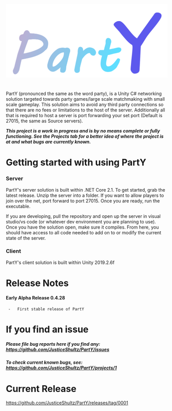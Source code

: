 ![Logo](https://github.com/JusticeShultz/PartY/blob/master/PartY/Assets/PartY/Logos/PartY_Logo_Colored.png)

#   
PartY (pronounced the same as the word party), is a Unity C# networking solution targeted towards party games/large scale matchmaking with small scale gameplay. This solution aims to avoid any third party connections so that there are no fees or limitations to the host of the server. Additionally all that is required to host a server is port forwarding your set port (Default is 27015, the same as Source servers).

***This project is a work in progress and is by no means complete or fully functioning. See the Projects tab for a better idea of where the project is at and what bugs are currently known.***


# Getting started with using PartY

### Server
PartY's server solution is built within .NET Core 2.1. To get started, grab the latest release. Unzip the server into a folder. If you want to allow players to join over the net, port forward to port 27015. Once you are ready, run the executable.

If you are developing, pull the repository and open up the server in visual studio/vs code (or whatever dev environment you are planning to use). Once you have the solution open, make sure it compiles. From here, you should have access to all code needed to add on to or modify the current state of the server.


### Client
PartY's client solution is built within Unity 2019.2.6f


# Release Notes
#### Early Alpha Release 0.4.28
     -   First stable release of PartY


# If you find an issue
##### Please file bug reports here if you find any: https://github.com/JusticeShultz/PartY/issues
##### To check current known bugs, see: https://github.com/JusticeShultz/PartY/projects/1


# Current Release
https://github.com/JusticeShultz/PartY/releases/tag/0001
